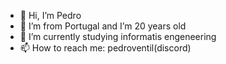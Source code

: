 - 👋 Hi, I’m Pedro
- 🏴 I’m from Portugal and I’m 20 years old
- 🌱 I’m currently studying informatis engeneering
- 📫 How to reach me: pedroventil(discord)
